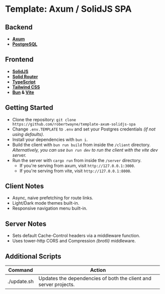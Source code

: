 # Template: Axum / SolidJS SPA

## Backend

- __[Axum](https://github.com/tokio-rs/axum)__
- __[PostgreSQL](https://www.postgresql.org)__

## Frontend

- __[SolidJS](https://github.com/solidjs/solid)__
- __[Solid Router](https://github.com/solidjs/solid-router)__
- __[TypeScript](https://www.typescriptlang.org)__
- __[Tailwind CSS](https://tailwindcss.com)__
- __[Bun](https://bun.sh/) & [Vite](https://vitejs.dev/)__
## Getting Started

- Clone the repository: `git clone
   https://github.com/robertwayne/template-axum-solidjs-spa`
- Change `.env.TEMPLATE` to `.env` and set your Postgres credentials _(if not
   using defaults)_.
- Install your dependencies with `bun i`.
- Build the client with `bun run build` from inside the `/client` directory.
   _Alternatively, you can use `bun run dev` to run the client with the vite dev
   server._
- Run the server with `cargo run` from inside the `/server` directory.
  - If you're serving from axum, visit `http://127.0.0.1:3000`.
  - If you're serving from vite, visit `http://127.0.0.1:8000`.

## Client Notes

- Async, naive prefetching for route links.
- Light/Dark mode themes built-in.
- Responsive navigation menu built-in.

## Server Notes

- Sets default Cache-Control headers via a middleware function.
- Uses tower-http CORS and Compression _(brotli)_ middleware.

## Additional Scripts

| Command | Action |
|---------|--------|
| ./update.sh | Updates the dependencies of both the client and server projects. |
